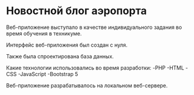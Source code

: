 # Новостной блог аэропорта

Веб-приложение выступало в качестве индивидуального задания во время обучения в техникуме.

Интерфейс веб-приложения был создан с нуля.

Также была спроектирована база данных.

Какие технологии использовались во время разработки:
-PHP
-HTML
-CSS
-JavaScript
-Bootstrap 5

Веб-приложение разрабатывалось на локальном веб-сервере.
